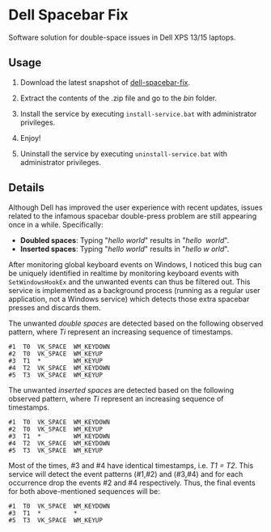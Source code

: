 # Dell Spacebar Fix

Software solution for double-space issues in Dell XPS 13/15 laptops.


## Usage

1. Download the latest snapshot of [dell-spacebar-fix](https://github.com/AlexAltea/dell-spacebar-fix/archive/master.zip).

2. Extract the contents of the .zip file and go to the *bin* folder.

3. Install the service by executing `install-service.bat` with administrator privileges.

4. Enjoy!

5. Uninstall the service by executing `uninstall-service.bat` with administrator privileges.


## Details

Although Dell has improved the user experience with recent updates, issues related to the infamous spacebar double-press problem are still appearing once in a while. Specifically:

* __Doubled spaces__: Typing "_hello world_" results in "_hello&nbsp;&nbsp;world_".
* __Inserted spaces__: Typing "_hello world_" results in "_hello w orld_".

After monitoring global keyboard events on Windows, I noticed this bug can be uniquely identified in realtime by monitoring keyboard events with `SetWindowsHookEx` and the unwanted events can thus be filtered out. This service is implemented as a background process (running as a regular user application, not a Windows service) which detects those extra spacebar presses and discards them.

The unwanted _double spaces_ are detected based on the following observed pattern, where *Ti* represent an increasing sequence of timestamps.

```
#1  T0  VK_SPACE  WM_KEYDOWN
#2  T0  VK_SPACE  WM_KEYUP
#3  T1  *         WM_KEYUP
#4  T2  VK_SPACE  WM_KEYDOWN
#5  T3  VK_SPACE  WM_KEYUP
```

The unwanted _inserted spaces_ are detected based on the following observed pattern, where *Ti* represent an increasing sequence of timestamps.

```
#1  T0  VK_SPACE  WM_KEYDOWN
#2  T0  VK_SPACE  WM_KEYUP
#3  T1  *         WM_KEYDOWN
#4  T2  VK_SPACE  WM_KEYDOWN
#5  T3  VK_SPACE  WM_KEYUP
```

Most of the times, #3 and #4 have identical timestamps, i.e. *T1 = T2*. This service will detect the event patterns (#1,#2) and (#3,#4) and for each occurrence drop the events #2 and #4 respectively. Thus, the final events for both above-mentioned sequences will be:

```
#1  T0  VK_SPACE  WM_KEYDOWN
#3  T1  *         *
#5  T3  VK_SPACE  WM_KEYUP
```
